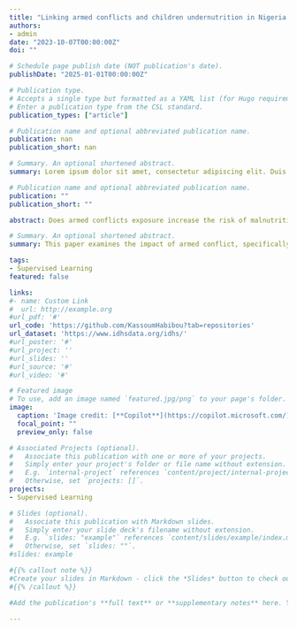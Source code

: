 ```yaml
---
title: "Linking armed conflicts and children undernutrition in Nigeria: the mitigating effects of maternal bargaining power"
authors:
- admin
date: "2023-10-07T00:00:00Z"
doi: ""

# Schedule page publish date (NOT publication's date).
publishDate: "2025-01-01T00:00:00Z"

# Publication type.
# Accepts a single type but formatted as a YAML list (for Hugo requirements).
# Enter a publication type from the CSL standard.
publication_types: ["article"]

# Publication name and optional abbreviated publication name.
publication: nan
publication_short: nan

# Summary. An optional shortened abstract.
summary: Lorem ipsum dolor sit amet, consectetur adipiscing elit. Duis posuere tellus ac convallis placerat. Proin tincidunt magna sed ex sollicitudin condimentum.

# Publication name and optional abbreviated publication name.
publication: ""
publication_short: ""

abstract: Does armed conflicts exposure increase the risk of malnutrition among children? how can these effects be mitigated? in this paper, I seek evidence on the effects of armed conflict on children’s nutritional outcomes and how maternal bargaining power can mitigate these effects in the Boko Haram (BH) conflict-affected areas of Nigeria. The individual characteristics were drawn from three rounds of the Nigerian Demographic and Health Survey (NDHS) and information on the BH conflict was sourced from the Armed Conflict Location and Event Dataset (ACLED). The identification strategy exploits temporal and spatial variation across birth cohorts to measure children’s exposure to the BH conflicts. By analyzing various proxies of maternal bargaining power (e.g. through decision-making over own income), I find that children born to women with low bargaining power are more affected by the BH conflict than children born to women with high bargaining power. I also show that male and older children born to mothers with low bargaining power are disproportionately affected by the BH conflict. The results are not affected by selective mortality migration and the endogeneity of maternal bargaining power to the BH conflict. The results remain consistent across various specifications and are not driven by rainfall shocks. The evidence suggests that policies and interventions designed to mitigate the negative impact of BH conflict on children should exploit progress in the level of female bargaining power alongside other protective measures.

# Summary. An optional shortened abstract.
summary: This paper examines the impact of armed conflict, specifically the Boko Haram conflict in Nigeria, on children's nutritional outcomes. It also investigates how maternal bargaining power can mitigate these effects. The findings suggest that children born to women with low bargaining power are more adversely affected by the conflict highlighting the importance of policies to enhance female bargaining power in conflict settings.

tags:
- Supervised Learning
featured: false

links:
#- name: Custom Link
#  url: http://example.org
#url_pdf: '#'
url_code: 'https://github.com/KassoumHabibou?tab=repositories'
url_dataset: 'https://www.idhsdata.org/idhs/'
#url_poster: '#'
#url_project: ''
#url_slides: ''
#url_source: '#'
#url_video: '#'

# Featured image
# To use, add an image named `featured.jpg/png` to your page's folder. 
image:
  caption: 'Image credit: [**Copilot**](https://copilot.microsoft.com/)'
  focal_point: ""
  preview_only: false

# Associated Projects (optional).
#   Associate this publication with one or more of your projects.
#   Simply enter your project's folder or file name without extension.
#   E.g. `internal-project` references `content/project/internal-project/index.md`.
#   Otherwise, set `projects: []`.
projects:
- Supervised Learning

# Slides (optional).
#   Associate this publication with Markdown slides.
#   Simply enter your slide deck's filename without extension.
#   E.g. `slides: "example"` references `content/slides/example/index.md`.
#   Otherwise, set `slides: ""`.
#slides: example

#{{% callout note %}}
#Create your slides in Markdown - click the *Slides* button to check out the example.
#{{% /callout %}}

#Add the publication's **full text** or **supplementary notes** here. You can use rich formatting such as including [code, math, and images](https://docs.hugoblox.com/content/writing-markdown-latex/).

---
```


